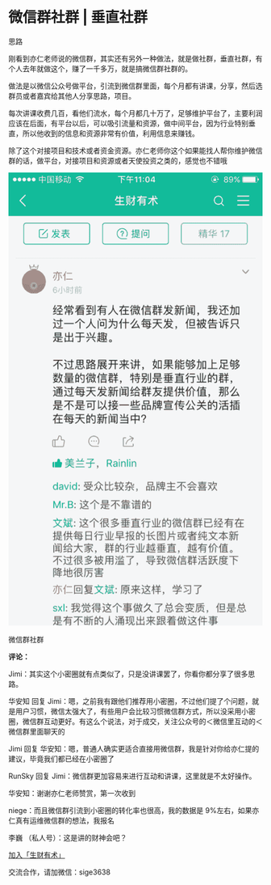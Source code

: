 # 微信群社群 | 垂直社群

思路

刚看到亦仁老师说的微信群，其实还有另外一种做法，就是做社群，垂直社群，有个人去年就做这个，赚了一千多万，就是搞微信群社群的。

做法是以微信公众号做平台，引流到微信群里面，每个月都有讲课，分享，然后选群员或者嘉宾给其他人分享思路，项目。

每次讲课收费几百，看他们流水，每个月都几十万了，足够维护平台了，主要利润应该在后面，有平台以后，可以吸引流量和资源，做中间平台，因为行业特别垂直，所以他收到的信息和资源非常有价值，利用信息来赚钱。

除了这个对接项目和技术或者资金资源。亦仁老师你这个如果能找人帮你维护微信群的话，做平台，对接项目和资源或者天使投资之类的，感觉也不错哦

![](img/528230338f4eb01bcf094d9c0f9acb7e.jpg)

微信群社群

**评论：**

Jimi：其实这个小密圈就有点类似了，只是没讲课罢了，你看你都分享了很多思路。

华安知 回复 Jimi：嗯，之前我有跟他们推荐用小密圈，不过他们提了个问题，就是用户习惯，微信太强大了，有些用户会比较习惯微信群方式，所以没采用小密圈，微信群互动更好。有这么个说法，对于成交，关注公众号的＜微信里互动的＜微信群里面聊天的

Jimi 回复 华安知：嗯，普通人确实更适合直接用微信群，我是针对你给亦仁提的建议，毕竟我们都已经在小密圈了

RunSky 回复 Jimi：微信群更加容易来进行互动和讲课，这里就是不太好操作。

华安知：谢谢亦仁老师赞赏，第一次收到

niege：而且微信群引流到小密圈的转化率也很高，我的数据是 9%左右，如果亦仁真有运维微信群的想法，我报名

李巍 （私人号）：这是讲的财神会吧？

[加入「生财有术」](https://www.ilangcai.com/jiaru/)

交流合作，请加微信：sige3638